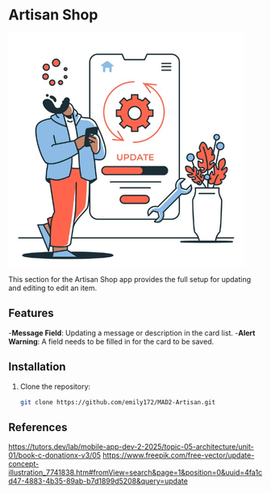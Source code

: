# Artisan Shop

![img_6.png](img_6.png)

This section for the Artisan Shop app provides the full  setup for updating and editing to edit an item.

## Features
-**Message Field**: Updating a message or description in the card list.
-**Alert Warning**: A field needs to be filled in for the card to be saved.

## Installation

1. Clone the repository:
   ```sh
   git clone https://github.com/emily172/MAD2-Artisan.git

## References
https://tutors.dev/lab/mobile-app-dev-2-2025/topic-05-architecture/unit-01/book-c-donationx-v3/05
https://www.freepik.com/free-vector/update-concept-illustration_7741838.htm#fromView=search&page=1&position=0&uuid=4fa1cd47-4883-4b35-89ab-b7d1899d5208&query=update